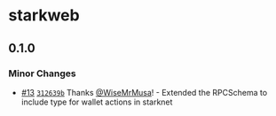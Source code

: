 # starkweb

## 0.1.0

### Minor Changes

- [#13](https://github.com/NethermindEth/starkweb/pull/13) [`312639b`](https://github.com/NethermindEth/starkweb/commit/312639bc21d805c453d180e6873641e1fc6bdd02) Thanks [@WiseMrMusa](https://github.com/WiseMrMusa)! - Extended the RPCSchema to include type for wallet actions in starknet
